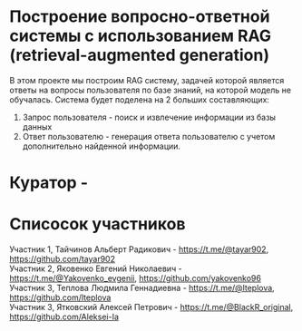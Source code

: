 # Построение вопросно-ответной системы с использованием RAG (retrieval-augmented generation)
В этом проекте мы построим RAG систему, задачей которой является ответы на вопросы пользователя по базе знаний, на которой модель не обучалась. 
Система будет поделена на 2 больших составляющих:
1. Запрос пользователя - поиск и извлечение информации из базы данных
2. Ответ пользователю - генерация ответа пользователю с учетом дополнительно найденной информации.

# Куратор - 

# Списосок участников

Участник 1, Тайчинов Альберт Радикович - https://t.me/@tayar902, https://github.com/tayar902  
Участник 2, Яковенко Евгений Николаевич - https://t.me/@Yakovenko_evgenii, https://github.com/yakovenko96  
Участник 3, Теплова Людмила Геннадиевна - https://t.me/@lteplova, https://github.com/lteplova  
Участник 3, Ятковский Алексей Петрович - https://t.me/@BlackR_original, https://github.com/Aleksei-Ia  



